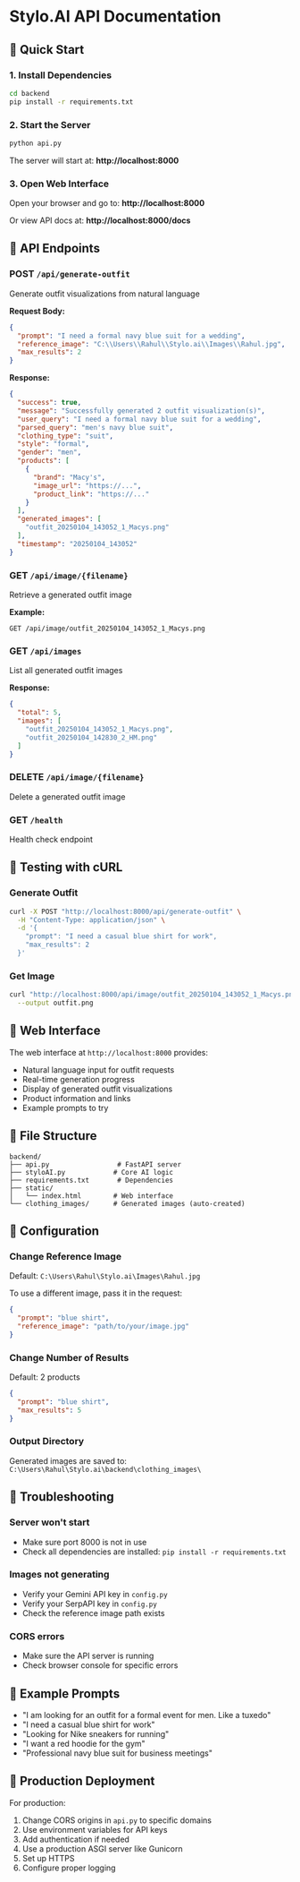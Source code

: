 # Stylo.AI API Documentation

## 🚀 Quick Start

### 1. Install Dependencies
```bash
cd backend
pip install -r requirements.txt
```

### 2. Start the Server
```bash
python api.py
```

The server will start at: **http://localhost:8000**

### 3. Open Web Interface
Open your browser and go to: **http://localhost:8000**

Or view API docs at: **http://localhost:8000/docs**

## 📡 API Endpoints

### POST `/api/generate-outfit`
Generate outfit visualizations from natural language

**Request Body:**
```json
{
  "prompt": "I need a formal navy blue suit for a wedding",
  "reference_image": "C:\\Users\\Rahul\\Stylo.ai\\Images\\Rahul.jpg",
  "max_results": 2
}
```

**Response:**
```json
{
  "success": true,
  "message": "Successfully generated 2 outfit visualization(s)",
  "user_query": "I need a formal navy blue suit for a wedding",
  "parsed_query": "men's navy blue suit",
  "clothing_type": "suit",
  "style": "formal",
  "gender": "men",
  "products": [
    {
      "brand": "Macy's",
      "image_url": "https://...",
      "product_link": "https://..."
    }
  ],
  "generated_images": [
    "outfit_20250104_143052_1_Macys.png"
  ],
  "timestamp": "20250104_143052"
}
```

### GET `/api/image/{filename}`
Retrieve a generated outfit image

**Example:**
```
GET /api/image/outfit_20250104_143052_1_Macys.png
```

### GET `/api/images`
List all generated outfit images

**Response:**
```json
{
  "total": 5,
  "images": [
    "outfit_20250104_143052_1_Macys.png",
    "outfit_20250104_142830_2_HM.png"
  ]
}
```

### DELETE `/api/image/{filename}`
Delete a generated outfit image

### GET `/health`
Health check endpoint

## 🧪 Testing with cURL

### Generate Outfit
```bash
curl -X POST "http://localhost:8000/api/generate-outfit" \
  -H "Content-Type: application/json" \
  -d '{
    "prompt": "I need a casual blue shirt for work",
    "max_results": 2
  }'
```

### Get Image
```bash
curl "http://localhost:8000/api/image/outfit_20250104_143052_1_Macys.png" \
  --output outfit.png
```

## 🎨 Web Interface

The web interface at `http://localhost:8000` provides:
- Natural language input for outfit requests
- Real-time generation progress
- Display of generated outfit visualizations
- Product information and links
- Example prompts to try

## 📁 File Structure

```
backend/
├── api.py                 # FastAPI server
├── styloAI.py            # Core AI logic
├── requirements.txt       # Dependencies
├── static/
│   └── index.html        # Web interface
└── clothing_images/      # Generated images (auto-created)
```

## 🔧 Configuration

### Change Reference Image
Default: `C:\Users\Rahul\Stylo.ai\Images\Rahul.jpg`

To use a different image, pass it in the request:
```json
{
  "prompt": "blue shirt",
  "reference_image": "path/to/your/image.jpg"
}
```

### Change Number of Results
Default: 2 products

```json
{
  "prompt": "blue shirt",
  "max_results": 5
}
```

### Output Directory
Generated images are saved to:
`C:\Users\Rahul\Stylo.ai\backend\clothing_images\`

## 🐛 Troubleshooting

### Server won't start
- Make sure port 8000 is not in use
- Check all dependencies are installed: `pip install -r requirements.txt`

### Images not generating
- Verify your Gemini API key in `config.py`
- Verify your SerpAPI key in `config.py`
- Check the reference image path exists

### CORS errors
- Make sure the API server is running
- Check browser console for specific errors

## 📝 Example Prompts

- "I am looking for an outfit for a formal event for men. Like a tuxedo"
- "I need a casual blue shirt for work"
- "Looking for Nike sneakers for running"
- "I want a red hoodie for the gym"
- "Professional navy blue suit for business meetings"

## 🚀 Production Deployment

For production:
1. Change CORS origins in `api.py` to specific domains
2. Use environment variables for API keys
3. Add authentication if needed
4. Use a production ASGI server like Gunicorn
5. Set up HTTPS
6. Configure proper logging

